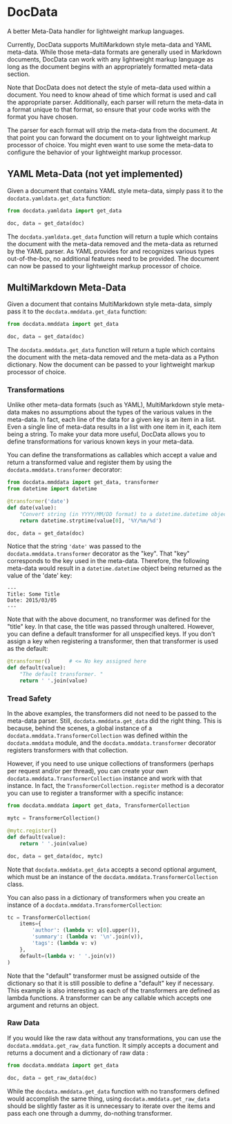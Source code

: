 DocData
=======

A better Meta-Data handler for lightweight markup languages.

Currently, DocData supports MultiMarkdown style meta-data and YAML meta-data.
While those meta-data formats are generally used in Markdown documents, DocData
can work with any lightweight markup language as long as the document begins with
an appropriately formatted meta-data section.

Note that DocData does not detect the style of meta-data used within a document.
You need to know ahead of time which format is used and call the appropriate
parser.  Additionally, each parser will return the meta-data in a format unique to
that format, so ensure that your code works with the format you have chosen.

The parser for each format will strip the meta-data from the document. At that
point you can forward the document on to your lightweight markup processor of
choice. You might even want to use some the meta-data to configure the behavior
of your lightweight markup processor.

YAML Meta-Data (not yet implemented)
--------------

Given a document that contains YAML style meta-data, simply pass it to
the `docdata.yamldata.get_data` function:

```python
from docdata.yamldata import get_data

doc, data = get_data(doc)
```

The `docdata.yamldata.get_data` function will return a tuple which contains the
document with the meta-data removed and the meta-data as returned by the YAML
parser. As YAML provides for and recognizes various types out-of-the-box,
no additional features need to be provided. The document can now be passed to
your lightweight markup processor of choice.

MultiMarkdown Meta-Data
-----------------------

Given a document that contains MultiMarkdown style meta-data, simply pass it to
the `docdata.mmddata.get_data` function:

```python
from docdata.mmddata import get_data

doc, data = get_data(doc)
```

The `docdata.mmddata.get_data` function will return a tuple which contains the
document with the meta-data removed and the meta-data as a Python dictionary.
Now the document can be passed to your lightweight markup processor of choice.

### Transformations

Unlike other meta-data formats (such as YAML), MultiMarkdown style meta-data
makes no assumptions about the types of the various values in the meta-data.
In fact, each line of the data for a given key is an item in a list. Even
a single line of meta-data results in a list with one item in it, each item
being a string. To make your data more useful, DocData allows you to define
transformations for various known keys in your meta-data.

You can define the transformations as callables which accept a value and
return a transformed value and register them by using the
`docdata.mmddata.transformer` decorator:

```python
from docdata.mmddata import get_data, transformer
from datetime import datetime

@transformer('date')
def date(value):
    "Convert string (in YYYY/MM/DD format) to a datetime.datetime object. "
    return datetime.strptime(value[0], '%Y/%m/%d')

doc, data = get_data(doc)
```

Notice that the string `'date'` was passed to the `docdata.mmddata.transformer`
decorator as the "key". That "key" corresponds to the key used in the meta-data.
Therefore, the following meta-data would result in a `datetime.datetime` object
being returned as the value of the 'date' key:

```
---
Title: Some Title
Date: 2015/03/05
---
```

Note that with the above document, no transformer was defined for the "title" key.
In that case, the title was passed through unaltered. However, you can define a
default transformer for all unspecified keys. If you don't assign a key when
registering a transformer, then that transformer is used as the default:

```python
@transformer()      # <= No key assigned here
def default(value):
    "The default transformer. "
    return ' '.join(value)
```

### Tread Safety

In the above examples, the transformers did not need to be passed to the
meta-data parser. Still, `docdata.mmddata.get_data` did the right thing.
This is because, behind the scenes, a global instance of a
`docdata.mmddata.TransformerCollection` was defined within the `docdata.mmddata`
module, and the `docdata.mmddata.transformer` decorator registers transformers
with that collection.

However, if you need to use unique collections of transformers (perhaps per
request and/or per thread), you can create your own
`docdata.mmddata.TransformerCollection` instance and work with that instance.
In fact, the `TransformerCollection.register` method is a decorator you
can use to register a transformer with a specific instance:

```python
from docdata.mmddata import get_data, TransformerCollection

mytc = TransformerCollection()

@mytc.register()
def default(value):
    return ' '.join(value)

doc, data = get_data(doc, mytc)
```

Note that `docdata.mmddata.get_data` accepts a second optional argument, which
must be an instance of the `docdata.mmddata.TransformerCollection` class.

You can also pass in a dictionary of transformers when you create an instance
of a `docdata.mmddata.TransformerCollection`:

```python
tc = TransformerCollection(
    items={
        'author': (lambda v: v[0].upper()),
        'summary': (lambda v: '\n'.join(v)),
        'tags': (lambda v: v)
    },
    default=(lambda v: ' '.join(v))
)
```

Note that the "default" transformer must be assigned outside of the dictionary
so that it is still possible to define a "default" key if necessary. This
example is also interesting as each of the transformers are defined as
lambda functions. A transformer can be any callable which accepts one argument
and returns an object.

### Raw Data

If you would like the raw data without any transformations, you can use the
`docdata.mmddata.get_raw_data` function. It simply accepts a document and
returns a document and a dictionary of raw data :

```python
from docdata.mmddata import get_data

doc, data = get_raw_data(doc)
```

While the `docdata.mmddata.get_data` function with no transformers defined would
accomplish the same thing, using `docdata.mmddata.get_raw_data` should be slightly
faster as it is unnecessary to iterate over the items and pass each one through
a dummy, do-nothing transformer.
